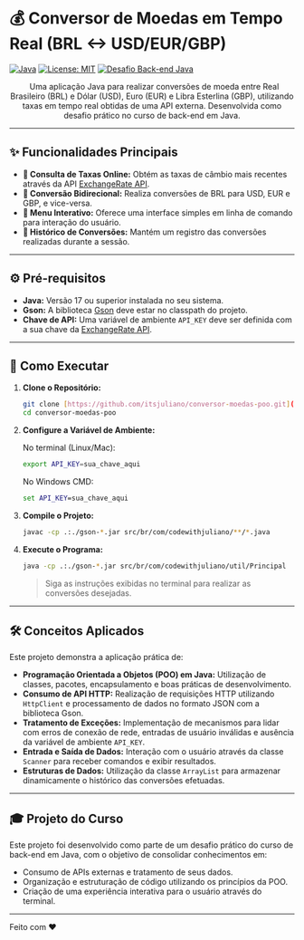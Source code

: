 # 💰 Conversor de Moedas em Tempo Real (BRL <-> USD/EUR/GBP)

[![Java](https://img.shields.io/badge/Java-17%2B-orange.svg?style=flat-square&logo=java&logoColor=white)](https://www.oracle.com/java/)
[![License: MIT](https://img.shields.io/badge/License-MIT-yellow.svg)](https://opensource.org/licenses/MIT)
[![Desafio Back-end Java](https://img.shields.io/badge/Desafio-Back--end%20Java-blueviolet.svg?style=flat-square)](https://education.oracle.com/java-se-path/course/ojp-java-se-programming-i)

<p align="center">
  Uma aplicação Java para realizar conversões de moeda entre Real Brasileiro (BRL) e Dólar (USD), Euro (EUR) e Libra Esterlina (GBP), utilizando taxas em tempo real obtidas de uma API externa. Desenvolvida como desafio prático no curso de back-end em Java.
</p>

---

## ✨ Funcionalidades Principais

* **🔄 Consulta de Taxas Online:** Obtém as taxas de câmbio mais recentes através da API [ExchangeRate API](https://www.exchangerate-api.com/).
* **💱 Conversão Bidirecional:** Realiza conversões de BRL para USD, EUR e GBP, e vice-versa.
* **🧭 Menu Interativo:** Oferece uma interface simples em linha de comando para interação do usuário.
* **📝 Histórico de Conversões:** Mantém um registro das conversões realizadas durante a sessão.

---

## ⚙️ Pré-requisitos

* **Java:** Versão 17 ou superior instalada no seu sistema.
* **Gson:** A biblioteca [Gson](https://github.com/google/gson) deve estar no classpath do projeto.
* **Chave de API:** Uma variável de ambiente `API_KEY` deve ser definida com a sua chave da [ExchangeRate API](https://www.exchangerate-api.com/).

---

## 🚀 Como Executar

1.  **Clone o Repositório:**
    ```bash
    git clone [https://github.com/itsjuliano/conversor-moedas-poo.git](https://github.com/itsjuliano/conversor-moedas-poo.git)
    cd conversor-moedas-poo
    ```

2.  **Configure a Variável de Ambiente:**

    No terminal (Linux/Mac):
    ```bash
    export API_KEY=sua_chave_aqui
    ```

    No Windows CMD:
    ```cmd
    set API_KEY=sua_chave_aqui
    ```

3.  **Compile o Projeto:**
    ```bash
    javac -cp .:./gson-*.jar src/br/com/codewithjuliano/**/*.java
    ```

4.  **Execute o Programa:**
    ```bash
    java -cp .:./gson-*.jar src/br/com/codewithjuliano/util/Principal
    ```
    > Siga as instruções exibidas no terminal para realizar as conversões desejadas.

---

## 🛠️ Conceitos Aplicados

Este projeto demonstra a aplicação prática de:

* **Programação Orientada a Objetos (POO) em Java:** Utilização de classes, pacotes, encapsulamento e boas práticas de desenvolvimento.
* **Consumo de API HTTP:** Realização de requisições HTTP utilizando `HttpClient` e processamento de dados no formato JSON com a biblioteca Gson.
* **Tratamento de Exceções:** Implementação de mecanismos para lidar com erros de conexão de rede, entradas de usuário inválidas e ausência da variável de ambiente `API_KEY`.
* **Entrada e Saída de Dados:** Interação com o usuário através da classe `Scanner` para receber comandos e exibir resultados.
* **Estruturas de Dados:** Utilização da classe `ArrayList` para armazenar dinamicamente o histórico das conversões efetuadas.

---

## 🎓 Projeto do Curso

Este projeto foi desenvolvido como parte de um desafio prático do curso de back-end em Java, com o objetivo de consolidar conhecimentos em:

* Consumo de APIs externas e tratamento de seus dados.
* Organização e estruturação de código utilizando os princípios da POO.
* Criação de uma experiência interativa para o usuário através do terminal.

---

Feito com ❤️ 
